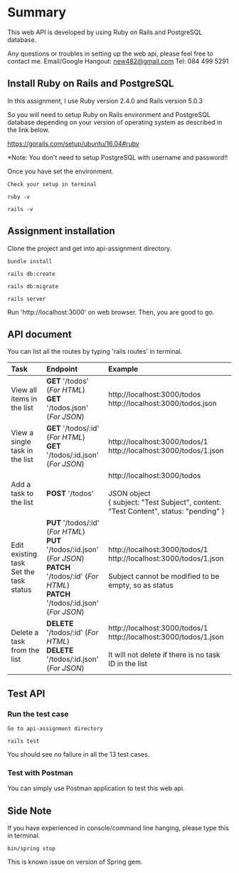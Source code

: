 # Summary

This web API is developed by using Ruby on Rails and PostgreSQL database.

Any questions or troubles in setting up the web api, please feel free to contact me.
Email/Google Hangout: new482@gmail.com
Tel: 084 499 5291

## Install Ruby on Rails and PostgreSQL ##
In this assignment, I use Ruby version 2.4.0 and Rails version 5.0.3

So you will need to setup Ruby on Rails environment and PostgreSQL database depending on your version of operating system as described in the link below.

https://gorails.com/setup/ubuntu/16.04#ruby

*Note: You don't need to setup PostgreSQL with username and password!!


Once you have set the environment.
```
Check your setup in terminal

ruby -v

rails -v
```


## Assignment installation ##
Clone the project and get into api-assignment directory.

```
bundle install

rails db:create

rails db:migrate

rails server
```

Run 'http://localhost:3000' on web browser. 
Then, you are good to go.


## API document ##
You can list all the routes by typing 'rails routes' in terminal.

| Task | Endpoint | Example |
| :--- | :--- | :--- |
| View all items in the list | __GET__ '/todos' (_For HTML_)<br>__GET__ '/todos.json' (_For JSON_) | http://localhost:3000/todos<br>http://localhost:3000/todos.json |
| View a single task in the list | __GET__ '/todos/:id' (_For HTML_)<br>__GET__ '/todos/:id.json' (_For JSON_) | http://localhost:3000/todos/1<br>http://localhost:3000/todos/1.json |
| Add a task to the list | __POST__ '/todos' | http://localhost:3000/todos<br><br>JSON object<br>{ subject: "Test Subject", content: "Test Content", status: "pending" } |
| Edit existing task<br>Set the task status | __PUT__ '/todos/:id' (_For HTML_)<br>__PUT__ '/todos/:id.json' (_For JSON_)<br>__PATCH__ '/todos/:id' (_For HTML_)<br>__PATCH__ '/todos/:id.json' (_For JSON_) | http://localhost:3000/todos/1<br>http://localhost:3000/todos/1.json<br><br>Subject cannot be modified to be empty, so as status |
| Delete a task from the list | __DELETE__ '/todos/:id' (_For HTML_)<br>__DELETE__ '/todos/:id.json' (_For JSON_) | http://localhost:3000/todos/1<br>http://localhost:3000/todos/1.json<br><br>It will not delete if there is no task ID in the list |


## Test API ##
### Run the test case ###
```
Go to api-assignment directory

rails test
```
You should see no failure in all the 13 test cases.

### Test with Postman ###
You can simply use Postman application to test this web api.

## Side Note ##
If you have experienced in console/command line hanging, please type this in terminal.
```
bin/spring stop
```
This is known issue on version of Spring gem.